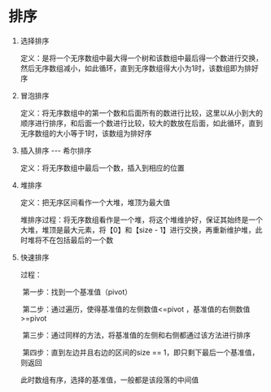 # 排序

1. 选择排序

   定义：是将一个无序数组中最大得一个树和该数组中最后得一个数进行交换，然后无序数组减小，如此循环，直到无序数组得大小为1时，该数组即为排好序

2. 冒泡排序

   定义：将无序数组中的第一个数和后面所有的数进行比较，这里以从小到大的顺序进行排序，和后面一个数进行比较，较大的数放在后面，如此循环，直到无序数组的大小等于1时，该数组为排好序

   

3. 插入排序 --- 希尔排序

   定义：将无序数组中最后一个数，插入到相应的位置

4. 堆排序

   定义：把无序区间看作一个大堆，堆顶为最大值

    

   堆排序过程：将无序数组看作是一个堆，将这个堆维护好，保证其始终是一个大堆，堆顶是最大元素，将【0】和【size - 1】进行交换，再重新维护堆，此时堆将不在包括最后的一个数
   
5. 快速排序

   过程：

   ​	第一步：找到一个基准值（pivot）

   ​	第二步：通过遍历，使得基准值的左侧数值<=pivot ，基准值的右侧数值>=pivot

   ​	第三步：通过同样的方法，将基准值的左侧和右侧都通过该方法进行排序

   ​	第四步：直到左边并且右边的区间的size == 1，即只剩下最后一个基准值，则返回

   此时数组有序，选择的基准值，一般都是该段落的中间值